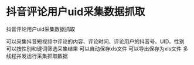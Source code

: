 # 抖音评论用户uid采集数据抓取
抖音评论用户uid采集数据抓取

可以采集抖音短视频中评论的内容、评论时间、评论用户的抖音号、UID、性别
可以按性别和键词筛选采集结果
可以自动保存xls文件
可以导出保存为xls文件
多线程并发运行采集抓取数据
